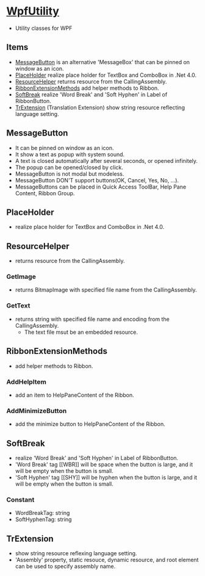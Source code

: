 ﻿# [WpfUtility](https://github.com/TakeAsh/cs-WpfUtility/wiki)
- Utility classes for WPF

## Items
- [MessageButton](https://github.com/TakeAsh/cs-WpfUtility/wiki/MessageButton) is an alternative 'MessageBox' that can be pinned on window as an icon.
- [PlaceHolder](https://github.com/TakeAsh/cs-WpfUtility/wiki/PlaceHolder) realize place holder for TextBox and ComboBox in .Net 4.0.
- [ResourceHelper](https://github.com/TakeAsh/cs-WpfUtility/wiki/ResourceHelper) returns resource from the CallingAssembly.
- [RibbonExtensionMethods](https://github.com/TakeAsh/cs-WpfUtility/wiki/RibbonExtensionMethods) add helper methods to Ribbon.
- [SoftBreak](https://github.com/TakeAsh/cs-WpfUtility/wiki/SoftBreak) realize 'Word Break' and 'Soft Hyphen' in Label of RibbonButton.
- [TrExtension](https://github.com/TakeAsh/cs-WpfUtility/wiki/TrExtension) (Translation Extension) show string resource reflecting language setting.

## MessageButton
- It can be pinned on window as an icon.
- It show a text as popup with system sound.
- A text is closed automatically after several seconds, or opened infinitely.
- The popup can be opened/closed by click.
- MessageButton is not modal but modeless.
- MessageButton DON'T support buttons(OK, Cancel, Yes, No, ...).
- MessageButtons can be placed in Quick Access ToolBar, Help Pane Content, Ribbon Group.

## PlaceHolder
- realize place holder for TextBox and ComboBox in .Net 4.0.

## ResourceHelper
- returns resource from the CallingAssembly.

### GetImage
- returns BitmapImage with specified file name from the CallingAssembly.

### GetText
- returns string with specified file name and encoding from the CallingAssembly.
  - The text file msut be an embedded resource.

## RibbonExtensionMethods
- add helper methods to Ribbon.

### AddHelpItem
- add an item to HelpPaneContent of the Ribbon.

### AddMinimizeButton
- add the minimize button to HelpPaneContent of the Ribbon.

## SoftBreak
- realize 'Word Break' and 'Soft Hyphen' in Label of RibbonButton.
- 'Word Break' tag &#x5b;&#x5b;WBR]] will be space when the button is large, and it will be empty when the button is small.
- 'Soft Hyphen' tag &#x5b;&#x5b;SHY]] will be hyphen when the button is large, and it will be empty when the button is small.

### Constant
- WordBreakTag: string
- SoftHyphenTag: string

## TrExtension
- show string resource reflexing language setting.
- 'Assembly' property, static resouce, dynamic resource, and root element can be used to specify assembly name.
